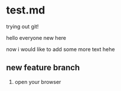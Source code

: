 # test.md

trying out git!

hello everyone 
new here

now i would like to add some more text
hehe

## new feature branch 
1. open your browser
